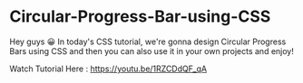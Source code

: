 # Circular-Progress-Bar-using-CSS
Hey guys 😀 In today's CSS tutorial, we're gonna design Circular Progress Bars using CSS and then you can also use it in your own projects and enjoy!

Watch Tutorial Here : https://youtu.be/1RZCDdQF_qA
